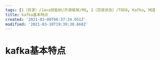 ```yaml
---
tags: [1（目录）/Java技能树/开源框架/MQ, 2（完成状态）/TODO, Kafka, MQ]
title: kafka基本特点
created: '2021-03-09T06:37:34.051Z'
modified: '2021-03-10T19:39:30.660Z'
---
```


# kafka基本特点
